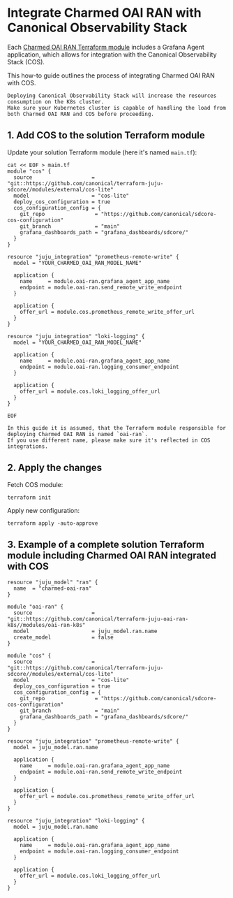 # Integrate Charmed OAI RAN with Canonical Observability Stack

Each [Charmed OAI RAN Terraform module][Charmed OAI RAN Terraform modules] includes a Grafana Agent application, which allows for integration with the Canonical Observability Stack (COS).

This how-to guide outlines the process of integrating Charmed OAI RAN with COS.

```{note}
Deploying Canonical Observability Stack will increase the resources consumption on the K8s cluster. 
Make sure your Kubernetes cluster is capable of handling the load from both Charmed OAI RAN and COS before proceeding.  
```

## 1. Add COS to the solution Terraform module

Update your solution Terraform module (here it's named `main.tf`):

```console
cat << EOF > main.tf
module "cos" {
  source                   = "git::https://github.com/canonical/terraform-juju-sdcore//modules/external/cos-lite"
  model                    = "cos-lite"
  deploy_cos_configuration = true
  cos_configuration_config = {
    git_repo                = "https://github.com/canonical/sdcore-cos-configuration"
    git_branch              = "main"
    grafana_dashboards_path = "grafana_dashboards/sdcore/"
  }
}

resource "juju_integration" "prometheus-remote-write" {
  model = "YOUR_CHARMED_OAI_RAN_MODEL_NAME"

  application {
    name     = module.oai-ran.grafana_agent_app_name
    endpoint = module.oai-ran.send_remote_write_endpoint
  }

  application {
    offer_url = module.cos.prometheus_remote_write_offer_url
  }
}

resource "juju_integration" "loki-logging" {
  model = "YOUR_CHARMED_OAI_RAN_MODEL_NAME"

  application {
    name     = module.oai-ran.grafana_agent_app_name
    endpoint = module.oai-ran.logging_consumer_endpoint
  }

  application {
    offer_url = module.cos.loki_logging_offer_url
  }
}

EOF
```

```{note}
In this guide it is assumed, that the Terraform module responsible for deploying Charmed OAI RAN is named `oai-ran`.
If you use different name, please make sure it's reflected in COS integrations.
```

## 2. Apply the changes

Fetch COS module:

```console
terraform init
```

Apply new configuration:

```console
terraform apply -auto-approve
```

## 3. Example of a complete solution Terraform module including Charmed OAI RAN integrated with COS

```console
resource "juju_model" "ran" {
  name  = "charmed-oai-ran"
}

module "oai-ran" {
  source                   = "git::https://github.com/canonical/terraform-juju-oai-ran-k8s//modules/oai-ran-k8s"
  model                    = juju_model.ran.name
  create_model             = false
}

module "cos" {
  source                   = "git::https://github.com/canonical/terraform-juju-sdcore//modules/external/cos-lite"
  model                    = "cos-lite"
  deploy_cos_configuration = true
  cos_configuration_config = {
    git_repo                = "https://github.com/canonical/sdcore-cos-configuration"
    git_branch              = "main"
    grafana_dashboards_path = "grafana_dashboards/sdcore/"
  }
}

resource "juju_integration" "prometheus-remote-write" {
  model = juju_model.ran.name

  application {
    name     = module.oai-ran.grafana_agent_app_name
    endpoint = module.oai-ran.send_remote_write_endpoint
  }

  application {
    offer_url = module.cos.prometheus_remote_write_offer_url
  }
}

resource "juju_integration" "loki-logging" {
  model = juju_model.ran.name

  application {
    name     = module.oai-ran.grafana_agent_app_name
    endpoint = module.oai-ran.logging_consumer_endpoint
  }

  application {
    offer_url = module.cos.loki_logging_offer_url
  }
}
```

[Charmed OAI RAN Terraform modules]: https://github.com/canonical/terraform-juju-oai-ran-k8s
